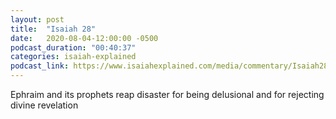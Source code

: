 ```yaml
---
layout: post
title:  "Isaiah 28"
date:   2020-08-04-12:00:00 -0500
podcast_duration: "00:40:37"
categories: isaiah-explained
podcast_link: https://www.isaiahexplained.com/media/commentary/Isaiah28.mp3
---
```

Ephraim and its prophets reap disaster for being delusional and for rejecting divine revelation
